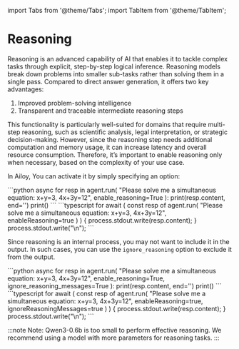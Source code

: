 import Tabs from '@theme/Tabs';
import TabItem from '@theme/TabItem';

# Reasoning

Reasoning is an advanced capability of AI that enables it to tackle complex tasks through explicit, step-by-step logical inference.
Reasoning models break down problems into smaller sub-tasks rather than solving them in a single pass.
Compared to direct answer generation, it offers two key advantages:

1. Improved problem-solving intelligence
2. Transparent and traceable intermediate reasoning steps

This functionality is particularly well-suited for domains that require multi-step reasoning, such as scientific analysis, legal interpretation, or strategic decision-making.
However, since the reasoning step needs additional computation and memory usage, it can increase latency and overall resource consumption.
Therefore, it’s important to enable reasoning only when necessary, based on the complexity of your use case.

In Ailoy, You can activate it by simply specifying an option:

<Tabs>
<TabItem value="py" label="Python">
```python
async for resp in agent.run(
  "Please solve me a simultaneous equation: x+y=3, 4x+3y=12",
  enable_reasoning=True
):
  print(resp.content, end='')
print()
```
</TabItem>
<TabItem value="node" label="JavaScript(Node)">
```typescript
for await (
  const resp of agent.run(
    "Please solve me a simultaneous equation: x+y=3, 4x+3y=12",
    enableReasoning=true
  )
) {
  process.stdout.write(resp.content);
}
process.stdout.write("\n");
```
</TabItem>
</Tabs>

Since reasoning is an internal process, you may not want to include it in the output. In such cases, you can use the `ignore_reasoning` option to exclude it from the output.

<Tabs>
<TabItem value="py" label="Python">
```python
async for resp in agent.run(
  "Please solve me a simultaneous equation: x+y=3, 4x+3y=12",
  enable_reasoning=True,
  ignore_reasoning_messages=True
):
  print(resp.content, end='')
print()
```
</TabItem>
<TabItem value="node" label="JavaScript(Node)">
```typescript
for await (
  const resp of agent.run(
    "Please solve me a simultaneous equation: x+y=3, 4x+3y=12",
    enableReasoning=true,
    ignoreReasoningMessages=true
  )
) {
  process.stdout.write(resp.content);
}
process.stdout.write("\n");
```
</TabItem>
</Tabs>

:::note
Note: Qwen3-0.6b is too small to perform effective reasoning.
We recommend using a model with more parameters for reasoning tasks.
:::
